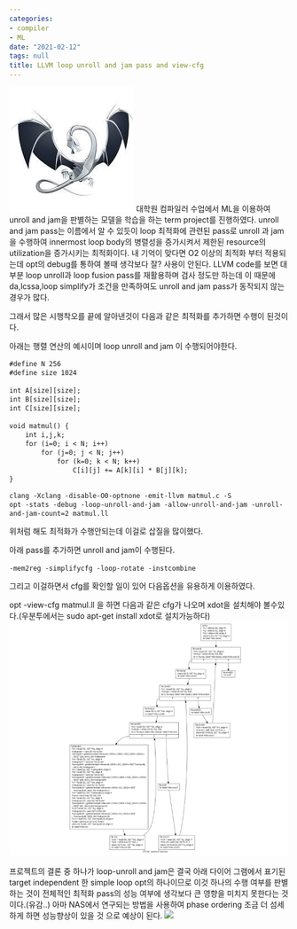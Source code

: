 ```yaml
---
categories:
- compiler
- ML
date: "2021-02-12"
tags: null
title: LLVM loop unroll and jam pass and view-cfg
---
```

![](/assets/images/llvm.jpeg)
대학원 컴파일러 수업에서 ML을 이용하여 unroll and jam을 판별하는 모델을 학습을 하는 term project를 진행하였다. 
unroll and jam pass는 이름에서 알 수 있듯이 loop 최적화에 관련된 pass로 unroll 과 jam을 수행하여 innermost loop body의 병렬성을 증가시켜서 제한된 resource의 utilization을 증가시키는 최적화이다.
내 기억이 맞다면 O2 이상의 최적화 부터 적용되는데 opt의 debug를 통하여 볼때 생각보다 잘? 사용이 안된다.
LLVM code를 보면 대부분 loop unroll과 loop fusion pass를 재활용하며 검사 정도만 하는데 이 때문에 da,lcssa,loop simplify가 조건을 만족하여도 unroll and jam pass가 동작되지 않는 경우가 많다.

그래서 많은 시행착오를 끝에 알아낸것이 다음과 같은 최적화를 추가하면 수행이 된것이다.

아래는 행렬 연산의 예시이며 loop unroll and jam 이 수행되어야한다.
```
#define N 256
#define size 1024

int A[size][size];
int B[size][size];
int C[size][size];

void matmul() {
    int i,j,k;
    for (i=0; i < N; i++)
        for (j=0; j < N; j++)
            for (k=0; k < N; k++)
                C[i][j] += A[k][i] * B[j][k];
}
```

```
clang -Xclang -disable-O0-optnone -emit-llvm matmul.c -S 
opt -stats -debug -loop-unroll-and-jam -allow-unroll-and-jam -unroll-and-jam-count=2 matmul.ll
```
위처럼 해도 최적화가 수행안되는데 이걸로 삽질을 많이했다.

아래 pass를 추가하면 unroll and jam이 수행된다.

`-mem2reg -simplifycfg -loop-rotate -instcombine`

그리고 이걸하면서 cfg를 확인할 일이 있어 다음옵션을 유용하게 이용하였다.

opt -view-cfg matmul.ll 을 하면 다음과 같은 cfg가 나오며 xdot을 설치해야 볼수있다.(우분투에서는 sudo apt-get install xdot로 설치가능하다)
![](/assets/images/unroll_and_jam.png)

프로젝트의 결론 중 하나가 loop-unroll and jam은 결국 아래 다이어 그램에서 표기된 target independent 한 simple loop opt의 하나이므로 이것 하나의 수행 여부를 판별하는 것이 전체적인 최적화 pass의 성능 여부에 생각보다 큰 영향을 미치지 못한다는 것이다.(유감..)
아마 NAS에서 연구되는 방법을 사용하여 phase ordering 조금 더 섬세하게 하면 성능향상이 있을 것 으로 예상이 된다.
![](https://releases.llvm.org/8.0.0/tools/polly/docs/_images/LLVM-Passes-all.png)

